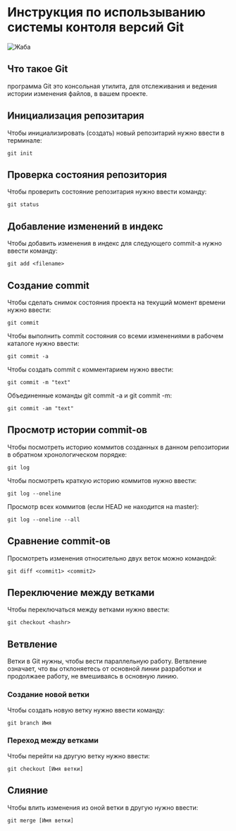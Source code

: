 # **Инструкция по использыванию системы контоля версий Git**

![Жаба](frog.jpg)

## Что такое Git

программа Git это консольная утилита, для отслеживания и ведения истории изменения файлов, в вашем проекте.

## Инициализация репозитария

Чтобы инициализировать (создать) новый репозитарий нужно ввести в терминале:

    git init

## Проверка состояния репозитория

Чтобы проверить состояние репозитария нужно ввести команду:

    git status

 ## Добавление изменений в индекс

 Чтобы добавить изменения в индекс для следующего commit-а нужно ввести команду:
   
    git add <filename>

## Создание commit

Чтобы сделать снимок состояния проекта на текущий момент времени нужно ввести:

    git commit

Чтобы выполнить commit состояния со всеми изменениями в рабочем каталоге нужно ввести:

    git commit -a

Чтобы создать commit с комментарием нужно ввести:

    git commit -m "text"

Объединенные команды git commit -a и git commit -m:

    git commit -am "text"

## Просмотр истории commit-ов

Чтобы посмотреть историю коммитов созданных в данном репозитории в обратном хронологическом порядке:

    git log

Чтобы посмотреть краткую историю коммитов нужно ввести:

    git log --oneline

Просмотр всех коммитов (если HEAD не находится на master):

    git log --oneline --all

## Сравнение commit-ов

Просмотреть изменения относительно двух веток можно командой:

    git diff <commit1> <commit2>

## Переключение между ветками

Чтобы переключаться между ветками нужно ввести:

    git checkout <hashr>

## Ветвление

Ветки в Git нужны, чтобы вести параллельную работу. Ветвление означает, что вы отклоняетесь от основной линии разработки и продолжаее работу, не вмешиваясь в основную линию.

### Создание новой ветки

Чтобы создать новую ветку нужно ввести команду:

    git branch Имя 

### Переход между ветками

Чтобы перейти на другую ветку нужно ввести:

    git checkout [Имя ветки]

## Слияние

Чтобы влить изменения из оной ветки в другую нужно ввести:

    git merge [Имя ветки]

